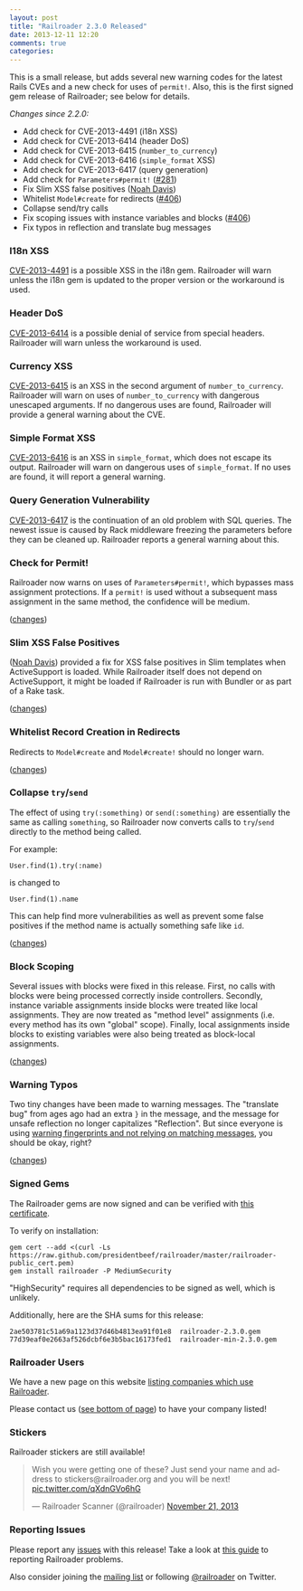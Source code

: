 ```yaml
---
layout: post
title: "Railroader 2.3.0 Released"
date: 2013-12-11 12:20
comments: true
categories: 
---
```


This is a small release, but adds several new warning codes for the latest Rails CVEs and a new check for uses of `permit!`. Also, this is the first signed gem release of Railroader; see below for details.

_Changes since 2.2.0:_

 * Add check for CVE-2013-4491 (i18n XSS)
 * Add check for CVE-2013-6414 (header DoS)
 * Add check for CVE-2013-6415 (`number_to_currency`)
 * Add check for CVE-2013-6416 (`simple_format` XSS)
 * Add check for CVE-2013-6417 (query generation)
 * Add check for `Parameters#permit!` ([#281](https://github.com/presidentbeef/railroader/issues/281))
 * Fix Slim XSS false positives ([Noah Davis](https://github.com/noahd1))
 * Whitelist `Model#create` for redirects ([#406](https://github.com/presidentbeef/railroader/issues/406))
 * Collapse send/try calls
 * Fix scoping issues with instance variables and blocks ([#406](https://github.com/presidentbeef/railroader/issues/406))
 * Fix typos in reflection and translate bug messages

### I18n XSS

[CVE-2013-4491](https://groups.google.com/d/msg/ruby-security-ann/pLrh6DUw998/2i61N5c3heUJ) is a possible XSS in the i18n gem. Railroader will warn unless the i18n gem is updated to the proper version or the workaround is used.

### Header DoS

[CVE-2013-6414](https://groups.google.com/d/msg/ruby-security-ann/A-ebV4WxzKg/KNPTbX8XAQUJ) is a possible denial of service from special headers. Railroader will warn unless the workaround is used.

### Currency XSS

[CVE-2013-6415](https://groups.google.com/d/msg/ruby-security-ann/9WiRn2nhfq0/2K2KRB4LwCMJ) is an XSS in the second argument of `number_to_currency`. Railroader will warn on uses of `number_to_currency` with dangerous unescaped arguments. If no dangerous uses are found, Railroader will provide a general warning about the CVE.

### Simple Format XSS

[CVE-2013-6416](https://groups.google.com/d/msg/ruby-security-ann/5ZI1-H5OoIM/ZNq4FoR2GnIJ) is an XSS in `simple_format`, which does not escape its output. Railroader will warn on dangerous uses of `simple_format`. If no uses are found, it will report a general warning.

### Query Generation Vulnerability

[CVE-2013-6417](https://groups.google.com/d/msg/ruby-security-ann/niK4drpSHT4/g8JW8ZsayRkJ) is the continuation of an old problem with SQL queries. The newest issue is caused by Rack middleware freezing the parameters before they can be cleaned up. Railroader reports a general warning about this.

### Check for Permit!

Railroader now warns on uses of `Parameters#permit!`, which bypasses mass assignment protections. If a `permit!` is used without a subsequent mass assignment in the same method, the confidence will be medium.

([changes](https://github.com/presidentbeef/railroader/pull/414))

### Slim XSS False Positives

([Noah Davis](https://github.com/noahd1)) provided a fix for XSS false positives in Slim templates when ActiveSupport is loaded. While Railroader itself does not depend on ActiveSupport, it might be loaded if Railroader is run with Bundler or as part of a Rake task.

([changes](https://github.com/presidentbeef/railroader/pull/410))

### Whitelist Record Creation in Redirects

Redirects to `Model#create` and `Model#create!` should no longer warn.

([changes](https://github.com/presidentbeef/railroader/pull/408))

### Collapse `try`/`send`

The effect of using `try(:something)` or `send(:something)` are essentially the same as calling `something`, so Railroader now converts calls to `try`/`send` directly to the method being called. 

For example:

    User.find(1).try(:name)

is changed to

    User.find(1).name

This can help find more vulnerabilities as well as prevent some false positives if the method name is actually something safe like `id`.

([changes](https://github.com/presidentbeef/railroader/pull/412))

### Block Scoping

Several issues with blocks were fixed in this release. First, no calls with blocks were being processed correctly inside controllers. Secondly, instance variable assignments inside blocks were treated like local assignments. They are now treated as "method level" assignments (i.e. every method has its own "global" scope). Finally, local assignments inside blocks to existing variables were also being treated as block-local assignments.

([changes](https://github.com/presidentbeef/railroader/pull/407))

### Warning Typos

Two tiny changes have been made to warning messages. The "translate bug" from ages ago had an extra `}` in the message, and the message for unsafe reflection no longer capitalizes "Reflection". But since everyone is using [warning fingerprints and not relying on matching messages](http://railroaderscanner.org/blog/2013/05/20/railroader-2-dot-0-0-released/), you should be okay, right?

([changes](https://github.com/presidentbeef/railroader/pull/411))

### Signed Gems

The Railroader gems are now signed and can be verified with [this certificate](https://github.com/presidentbeef/railroader/blob/master/railroader-public_cert.pem).

To verify on installation:

    gem cert --add <(curl -Ls https://raw.github.com/presidentbeef/railroader/master/railroader-public_cert.pem)
    gem install railroader -P MediumSecurity

"HighSecurity" requires all dependencies to be signed as well, which is unlikely.

Additionally, here are the SHA sums for this release:

    2ae503781c51a69a1123d37d46b4813ea91f01e8  railroader-2.3.0.gem
    77d39eaf0e2663af526dcbf6e3b5bac16173fed1  railroader-min-2.3.0.gem

### Railroader Users

We have a new page on this website [listing companies which use Railroader](http://railroaderscanner.org/railroader_users/).

Please contact us ([see bottom of page](http://railroaderscanner.org/railroader_users/)) to have your company listed!

### Stickers

Railroader stickers are still available!

<blockquote class="twitter-tweet" lang="en"><p>Wish you were getting one of these? Just send your name and address to stickers@railroader.org and you will be next! <a href="http://t.co/qXdnGVo6hG">pic.twitter.com/qXdnGVo6hG</a></p>&mdash; Railroader Scanner (@railroader) <a href="https://twitter.com/railroader/statuses/403546302119563264">November 21, 2013</a></blockquote>
<script async src="//platform.twitter.com/widgets.js" charset="utf-8"></script>

### Reporting Issues

Please report any [issues](https://github.com/presidentbeef/railroader/issues) with this release! Take a look at [this guide](https://github.com/presidentbeef/railroader/wiki/How-to-Report-a-Railroader-Issue) to reporting Railroader problems.

Also consider joining the [mailing list](http://railroaderscanner.org/contact/) or following [@railroader](https://twitter.com/railroader) on Twitter.
